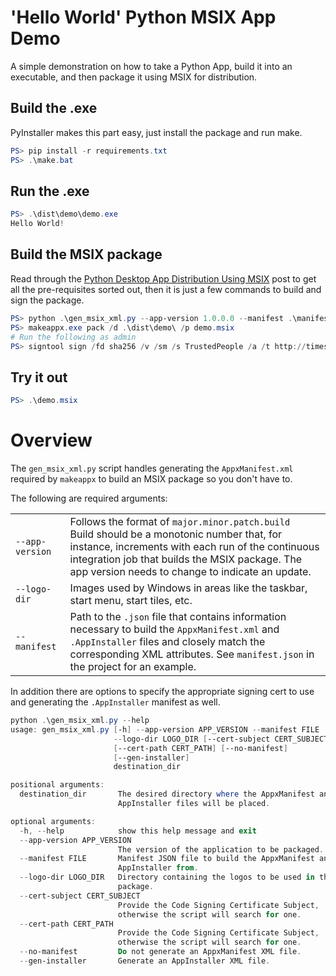 # 'Hello World' Python MSIX App Demo

A simple demonstration on how to take a Python App, build it into an executable,
and then package it using MSIX for distribution.

## Build the .exe

PyInstaller makes this part easy, just install the package and run make.

```powershell
PS> pip install -r requirements.txt
PS> .\make.bat
```

## Run the .exe

```powershell
PS> .\dist\demo\demo.exe
Hello World!
```

## Build the MSIX package

Read through the [Python Desktop App Distribution Using MSIX]() post to get all
the pre-requisites sorted out, then it is just a few commands to build and sign
the package.

```powershell
PS> python .\gen_msix_xml.py --app-version 1.0.0.0 --manifest .\manifest.json --logo-dir .\logos .\dist\demo\
PS> makeappx.exe pack /d .\dist\demo\ /p demo.msix
# Run the following as admin
PS> signtool sign /fd sha256 /v /sm /s TrustedPeople /a /t http://timestamp.digicert.com .\demo.msix
```

## Try it out

```powershell
PS> .\demo.msix
```

# Overview

The `gen_msix_xml.py` script handles generating the `AppxManifest.xml` required by
`makeappx` to build an MSIX package so you don't have to.

The following are required arguments:

| | |
| --------------------- | ---- |
| <span style="white-space: nowrap;">`--app-version`</span> | Follows the format of `major.minor.patch.build`<br />Build should be a monotonic number that, for instance, increments with each run of the continuous integration job that builds the MSIX package. The app version needs to change to indicate an update. |
| <span style="white-space: nowrap;">`--logo-dir`</span> | Images used by Windows in areas like the taskbar, start menu, start tiles, etc.|
| <span style="white-space: nowrap;">`--manifest`</span> | Path to the `.json` file that contains information necessary to build the `AppxManifest.xml` and `.AppInstaller` files and closely match the corresponding XML attributes. See `manifest.json` in the project for an example. |

In addition there are options to specify the appropriate signing cert to use and
generating the `.AppInstaller` manifest as well.

```powershell
python .\gen_msix_xml.py --help
usage: gen_msix_xml.py [-h] --app-version APP_VERSION --manifest FILE
                       --logo-dir LOGO_DIR [--cert-subject CERT_SUBJECT]
                       [--cert-path CERT_PATH] [--no-manifest]
                       [--gen-installer]
                       destination_dir

positional arguments:
  destination_dir       The desired directory where the AppxManifest and
                        AppInstaller files will be placed.

optional arguments:
  -h, --help            show this help message and exit
  --app-version APP_VERSION
                        The version of the application to be packaged.
  --manifest FILE       Manifest JSON file to build the AppxManifest and
                        AppInstaller from.
  --logo-dir LOGO_DIR   Directory containing the logos to be used in the MSIX
                        package.
  --cert-subject CERT_SUBJECT
                        Provide the Code Signing Certificate Subject,
                        otherwise the script will search for one.
  --cert-path CERT_PATH
                        Provide the Code Signing Certificate Subject,
                        otherwise the script will search for one.
  --no-manifest         Do not generate an AppxManifest XML file.
  --gen-installer       Generate an AppInstaller XML file.

```